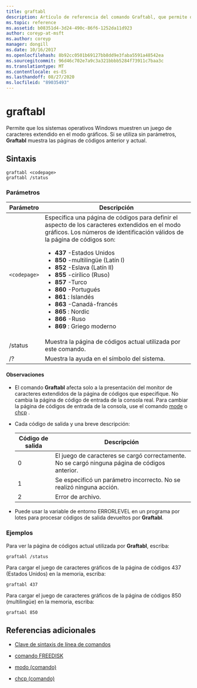 ```yaml
---
title: graftabl
description: Artículo de referencia del comando Graftabl, que permite que los sistemas operativos Windows muestren un juego de caracteres extendido en el modo gráficos.
ms.topic: reference
ms.assetid: b08351d4-3d24-490c-86f6-1252da11d923
author: coreyp-at-msft
ms.author: coreyp
manager: dongill
ms.date: 10/16/2017
ms.openlocfilehash: 8b92cc0501b69127bb8dd9e3faba5591a48542ea
ms.sourcegitcommit: 96d46c702e7a9c3a321bbbb5284f73911c7baa3c
ms.translationtype: MT
ms.contentlocale: es-ES
ms.lasthandoff: 08/27/2020
ms.locfileid: "89035493"
---
```

# <a name="graftabl"></a>graftabl

Permite que los sistemas operativos Windows muestren un juego de caracteres extendido en el modo gráficos. Si se utiliza sin parámetros, **Graftabl** muestra las páginas de códigos anterior y actual.

## <a name="syntax"></a>Sintaxis

```
graftabl <codepage>
graftabl /status
```

### <a name="parameters"></a>Parámetros

| Parámetro | Descripción |
| --------- | ----------- |
| `<codepage>` | Especifica una página de códigos para definir el aspecto de los caracteres extendidos en el modo gráficos. Los números de identificación válidos de la página de códigos son:<ul><li>**437** -Estados Unidos</li><li>**850** -multilingüe (Latín I)</li><li>**852** -Eslava (Latín II)</li><li>**855** -cirílico (Ruso)</li><li>**857** -Turco</li><li>**860** -Portugués</li><li>**861** : Islandés</li><li>**863** -Canadá-francés</li><li>**865** : Nordic</li><li>**866** -Ruso</li><li>**869** : Griego moderno</li></ul> |
| /status | Muestra la página de códigos actual utilizada por este comando. |
| /? | Muestra la ayuda en el símbolo del sistema. |

#### <a name="remarks"></a>Observaciones

- El comando **Graftabl** afecta solo a la presentación del monitor de caracteres extendidos de la página de códigos que especifique. No cambia la página de código de entrada de la consola real. Para cambiar la página de códigos de entrada de la consola, use el comando [mode](mode.md) o [chcp](chcp.md) .

- Cada código de salida y una breve descripción:

    | Código de salida | Descripción |
    | --------- | ----------- |
    | 0 | El juego de caracteres se cargó correctamente. No se cargó ninguna página de códigos anterior. |
    | 1 | Se especificó un parámetro incorrecto. No se realizó ninguna acción. |
    | 2 | Error de archivo. |

- Puede usar la variable de entorno ERRORLEVEL en un programa por lotes para procesar códigos de salida devueltos por **Graftabl**.

### <a name="examples"></a>Ejemplos

Para ver la página de códigos actual utilizada por **Graftabl**, escriba:

```
graftabl /status
```

Para cargar el juego de caracteres gráficos de la página de códigos 437 (Estados Unidos) en la memoria, escriba:

```
graftabl 437
```

Para cargar el juego de caracteres gráficos de la página de códigos 850 (multilingüe) en la memoria, escriba:

```
graftabl 850
```

## <a name="additional-references"></a>Referencias adicionales

- [Clave de sintaxis de línea de comandos](command-line-syntax-key.md)

- [comando FREEDISK](freedisk.md)

- [modo (comando)](mode.md)

- [chcp (comando)](chcp.md)
